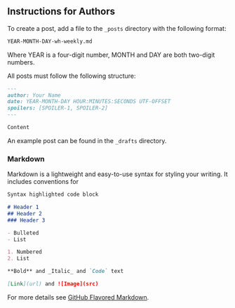## Instructions for Authors

To create a post, add a file to the `_posts` directory with the following format:

```markdown
YEAR-MONTH-DAY-wh-weekly.md
```

Where YEAR is a four-digit number, MONTH and DAY are both two-digit numbers.

All posts must follow the following structure: 

```markdown
---
author: Your Name
date: YEAR-MONTH-DAY HOUR:MINUTES:SECONDS UTF-OFFSET
spoilers: [SPOILER-1, SPOILER-2]
---

Content

```

An example post can be found in the `_drafts` directory.

### Markdown

Markdown is a lightweight and easy-to-use syntax for styling your writing. It includes conventions for

```markdown
Syntax highlighted code block

# Header 1
## Header 2
### Header 3

- Bulleted
- List

1. Numbered
2. List

**Bold** and _Italic_ and `Code` text

[Link](url) and ![Image](src)
```

For more details see [GitHub Flavored Markdown](https://guides.github.com/features/mastering-markdown/).
